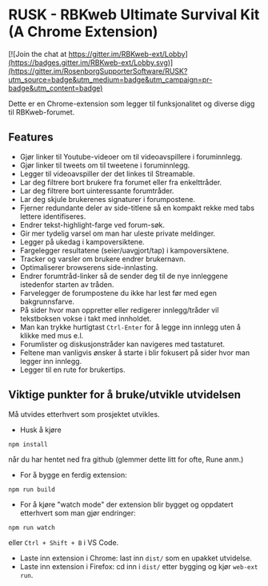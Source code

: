 # RUSK - RBKweb Ultimate Survival Kit (A Chrome Extension)

[![Join the chat at https://gitter.im/RBKweb-ext/Lobby](https://badges.gitter.im/RBKweb-ext/Lobby.svg)](https://gitter.im/RosenborgSupporterSoftware/RUSK?utm_source=badge&utm_medium=badge&utm_campaign=pr-badge&utm_content=badge)

Dette er en Chrome-extension som legger til funksjonalitet og diverse digg til RBKweb-forumet.

## Features

- Gjør linker til Youtube-videoer om til videoavspillere i foruminnlegg.
- Gjør linker til tweets om til tweetene i foruminnlegg.
- Legger til videoavspiller der det linkes til Streamable.
- Lar deg filtrere bort brukere fra forumet eller fra enkelttråder.
- Lar deg filtrere bort uinteressante forumtråder.
- Lar deg skjule brukerenes signaturer i forumpostene.
- Fjerner redundante deler av side-titlene så en kompakt rekke med tabs lettere identifiseres.
- Endrer tekst-highlight-farge ved forum-søk.
- Gir mer tydelig varsel om man har uleste private meldinger.
- Legger på ukedag i kampoversiktene.
- Fargelegger resultatene (seier/uavgjort/tap) i kampoversiktene.
- Tracker og varsler om brukere endrer brukernavn.
- Optimaliserer browserens side-innlasting.
- Endrer forumtråd-linker så de sender deg til de nye innleggene istedenfor starten av tråden.
- Farvelegger de forumpostene du ikke har lest før med egen bakgrunnsfarve.
- På sider hvor man oppretter eller redigerer innlegg/tråder vil tekstboksen vokse i takt med innholdet.
- Man kan trykke hurtigtast `Ctrl-Enter` for å legge inn innlegg uten å klikke med mus e.l.
- Forumlister og diskusjonstråder kan navigeres med tastaturet.
- Feltene man vanligvis ønsker å starte i blir fokusert på sider hvor man legger inn innlegg.
- Legger til en rute for brukertips.

## Viktige punkter for å bruke/utvikle utvidelsen

Må utvides etterhvert som prosjektet utvikles.

- Husk å kjøre
```
npm install
```
når du har hentet ned fra github (glemmer dette litt for ofte, Rune anm.)
- For å bygge en ferdig extension:
```
npm run build
```

- For å kjøre "watch mode" der extension blir bygget og oppdatert etterhvert som man gjør endringer:
```
npm run watch
```
eller `Ctrl + Shift + B` i VS Code.
- Laste inn extension i Chrome: last inn `dist/` som en upakket utvidelse.
- Laste inn extension i Firefox: cd inn i `dist/` etter bygging og kjør `web-ext run`.

